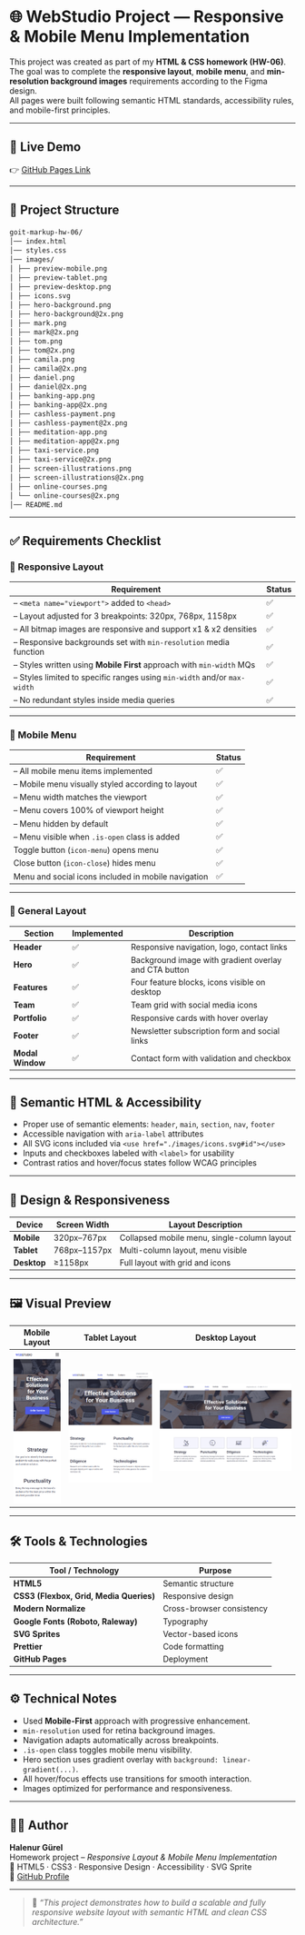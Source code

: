 # 🌐 WebStudio Project — Responsive & Mobile Menu Implementation

This project was created as part of my **HTML & CSS homework (HW-06)**.  
The goal was to complete the **responsive layout**, **mobile menu**, and **min-resolution background images** requirements according to the Figma design.  
All pages were built following semantic HTML standards, accessibility rules, and mobile-first principles.

---

## 🚀 Live Demo

👉 [GitHub Pages Link](https://halenurgurel.github.io/goit-markup-hw-06/)

---

## 📂 Project Structure

```
goit-markup-hw-06/
│── index.html
│── styles.css
│── images/
│ ├── preview-mobile.png
│ ├── preview-tablet.png
│ ├── preview-desktop.png
│ ├── icons.svg
│ ├── hero-background.png
│ ├── hero-background@2x.png
│ ├── mark.png
│ ├── mark@2x.png
│ ├── tom.png
│ ├── tom@2x.png
│ ├── camila.png
│ ├── camila@2x.png
│ ├── daniel.png
│ ├── daniel@2x.png
│ ├── banking-app.png
│ ├── banking-app@2x.png
│ ├── cashless-payment.png
│ ├── cashless-payment@2x.png
│ ├── meditation-app.png
│ ├── meditation-app@2x.png
│ ├── taxi-service.png
│ ├── taxi-service@2x.png
│ ├── screen-illustrations.png
│ ├── screen-illustrations@2x.png
│ ├── online-courses.png
│ └── online-courses@2x.png
│── README.md

```

---

## ✅ Requirements Checklist

### 📱 Responsive Layout

| Requirement                                                              | Status |
| ------------------------------------------------------------------------ | ------ |
| – `<meta name="viewport">` added to `<head>`                             | ✅     |
| – Layout adjusted for 3 breakpoints: 320px, 768px, 1158px                | ✅     |
| – All bitmap images are responsive and support x1 & x2 densities         | ✅     |
| – Responsive backgrounds set with `min-resolution` media function        | ✅     |
| – Styles written using **Mobile First** approach with `min-width` MQs    | ✅     |
| – Styles limited to specific ranges using `min-width` and/or `max-width` | ✅     |
| – No redundant styles inside media queries                               | ✅     |

---

### 📖 Mobile Menu

| Requirement                                         | Status |
| --------------------------------------------------- | ------ |
| – All mobile menu items implemented                 | ✅     |
| – Mobile menu visually styled according to layout   | ✅     |
| – Menu width matches the viewport                   | ✅     |
| – Menu covers 100% of viewport height               | ✅     |
| – Menu hidden by default                            | ✅     |
| – Menu visible when `.is-open` class is added       | ✅     |
| Toggle button (`icon-menu`) opens menu              | ✅     |
| Close button (`icon-close`) hides menu              | ✅     |
| Menu and social icons included in mobile navigation | ✅     |

---

### 🧭 General Layout

| Section          | Implemented | Description                                           |
| ---------------- | ----------- | ----------------------------------------------------- |
| **Header**       | ✅          | Responsive navigation, logo, contact links            |
| **Hero**         | ✅          | Background image with gradient overlay and CTA button |
| **Features**     | ✅          | Four feature blocks, icons visible on desktop         |
| **Team**         | ✅          | Team grid with social media icons                     |
| **Portfolio**    | ✅          | Responsive cards with hover overlay                   |
| **Footer**       | ✅          | Newsletter subscription form and social links         |
| **Modal Window** | ✅          | Contact form with validation and checkbox             |

---

## 🧱 Semantic HTML & Accessibility

- Proper use of semantic elements: `header`, `main`, `section`, `nav`, `footer`
- Accessible navigation with `aria-label` attributes
- All SVG icons included via `<use href="./images/icons.svg#id"></use>`
- Inputs and checkboxes labeled with `<label>` for usability
- Contrast ratios and hover/focus states follow WCAG principles

---

## 🎨 Design & Responsiveness

| Device      | Screen Width | Layout Description                          |
| ----------- | ------------ | ------------------------------------------- |
| **Mobile**  | 320px–767px  | Collapsed mobile menu, single-column layout |
| **Tablet**  | 768px–1157px | Multi-column layout, menu visible           |
| **Desktop** | ≥1158px      | Full layout with grid and icons             |

---

## 🖼️ Visual Preview

| Mobile Layout                                  | Tablet Layout                                  | Desktop Layout                                   |
| ---------------------------------------------- | ---------------------------------------------- | ------------------------------------------------ |
| ![Mobile Preview](./images/preview-mobile.png) | ![Tablet Preview](./images/preview-tablet.png) | ![Desktop Preview](./images/preview-desktop.png) |

---

## 🛠️ Tools & Technologies

| Tool / Technology                       | Purpose                   |
| --------------------------------------- | ------------------------- |
| **HTML5**                               | Semantic structure        |
| **CSS3 (Flexbox, Grid, Media Queries)** | Responsive design         |
| **Modern Normalize**                    | Cross-browser consistency |
| **Google Fonts (Roboto, Raleway)**      | Typography                |
| **SVG Sprites**                         | Vector-based icons        |
| **Prettier**                            | Code formatting           |
| **GitHub Pages**                        | Deployment                |

---

## ⚙️ Technical Notes

- Used **Mobile-First** approach with progressive enhancement.
- `min-resolution` used for retina background images.
- Navigation adapts automatically across breakpoints.
- `.is-open` class toggles mobile menu visibility.
- Hero section uses gradient overlay with `background: linear-gradient(...)`.
- All hover/focus effects use transitions for smooth interaction.
- Images optimized for performance and responsiveness.

---

## 👩‍💻 Author

**Halenur Gürel**  
Homework project – _Responsive Layout & Mobile Menu Implementation_  
📍 HTML5 · CSS3 · Responsive Design · Accessibility · SVG Sprite  
🔗 [GitHub Profile](https://github.com/halenurgurel)

---

> 🎯 _“This project demonstrates how to build a scalable and fully responsive website layout with semantic HTML and clean CSS architecture.”_
